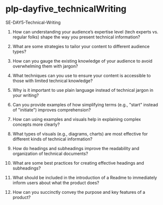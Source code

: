 # plp-dayfive_technicalWriting
SE-DAY5-Technical-Writing
1. How can understanding your audience’s expertise level (tech experts vs. regular folks) shape the way you present technical information?


2. What are some strategies to tailor your content to different audience types?


3. How can you gauge the existing knowledge of your audience to avoid overwhelming them with jargon?


4. What techniques can you use to ensure your content is accessible to those with limited technical knowledge?


5. Why is it important to use plain language instead of technical jargon in your writing?


6. Can you provide examples of how simplifying terms (e.g., "start" instead of "initiate") improves comprehension?


7. How can using examples and visuals help in explaining complex concepts more clearly?


8. What types of visuals (e.g., diagrams, charts) are most effective for different kinds of technical information?


9. How do headings and subheadings improve the readability and organization of technical documents?


10. What are some best practices for creating effective headings and subheadings?


11. What should be included in the introduction of a Readme to immediately inform users about what the product does?


12. How can you succinctly convey the purpose and key features of a product?
